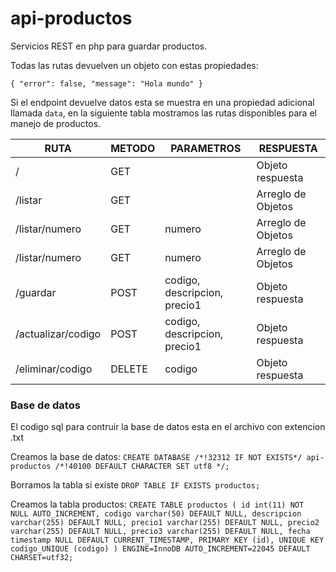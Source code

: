 # api-productos
Servicios REST en php para guardar productos.

Todas las rutas devuelven un objeto con estas propiedades:

`{
    "error": false,
    "message": "Hola mundo"
}`

Si el endpoint devuelve datos esta se muestra en una propiedad adicional llamada `data`, en la siguiente tabla mostramos las rutas disponibles para el manejo de productos.

| RUTA| METODO|PARAMETROS|RESPUESTA|
| ----- | ---- |---- |---- |
| / | GET | | Objeto respuesta|
| /listar | GET | | Arreglo de Objetos|
| /listar/numero | GET | numero | Arreglo de Objetos|
| /listar/numero | GET | numero | Arreglo de Objetos|
| /guardar | POST | codigo, descripcion, precio1 | Objeto respuesta|
| /actualizar/codigo | POST | codigo, descripcion, precio1 | Objeto respuesta|
| /eliminar/codigo | DELETE | codigo | Objeto respuesta|

### Base de datos
El codigo sql para contruir la base de datos esta en el archivo con extencion .txt

Creamos la base de datos:
`CREATE DATABASE /*!32312 IF NOT EXISTS*/ api-productos /*!40100 DEFAULT CHARACTER SET utf8 */;`

Borramos la tabla si existe
`DROP TABLE IF EXISTS productos;`

Creamos la tabla productos:
`CREATE TABLE productos (
  id int(11) NOT NULL AUTO_INCREMENT,
  codigo varchar(50) DEFAULT NULL,
  descripcion varchar(255) DEFAULT NULL,
  precio1 varchar(255) DEFAULT NULL,
  precio2 varchar(255) DEFAULT NULL,
  precio3 varchar(255) DEFAULT NULL,
  fecha timestamp NULL DEFAULT CURRENT_TIMESTAMP,
  PRIMARY KEY (id),
  UNIQUE KEY codigo_UNIQUE (codigo)
) ENGINE=InnoDB AUTO_INCREMENT=22045 DEFAULT CHARSET=utf32;
`
